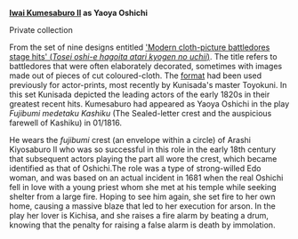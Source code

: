 **[Iwai Kumesaburo II](/exhibition/group-19) as Yaoya Oshichi**

Private collection

From the set of nine designs entitled ['Modern cloth-picture battledores  stage hits' (_Tosei oshi-e hagoita  atari kyogen no uchii_)](KUN/kun479.htm). The title refers to battledores that were often elaborately decorated, sometimes with images made out of pieces of cut coloured-cloth. The [format](/theme/fan-prints-one2) had been used previously for actor-prints, most recently by Kunisada's master Toyokuni. In this set Kunisada depicted the leading actors of the early 1820s in their greatest recent hits. Kumesaburo had appeared as Yaoya Oshichi in the play _Fujibumi medetaku Kashiku_ (The Sealed-letter crest and the auspicious farewell of Kashiku) in 01/1816.

He wears the _fujibumi_ crest (an envelope within a circle) of Arashi Kiyosaburo II who was so successful in this role in the early 18th century that subsequent actors playing the part all wore the crest, which became identified as that of Oshichi.The role was a type of strong-willed Edo woman, and was based on an actual incident in 1681 when the real Oshichi fell in love with a young priest whom she met at his temple while seeking shelter from a large fire. Hoping to see him again, she set fire to her own home, causing a massive blaze that led to her execution for arson. In the play her lover is Kichisa, and she raises a fire alarm by beating a drum, knowing that the penalty for raising a false alarm is death by immolation.
